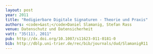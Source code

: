 ```yaml
---
layout: post
year: 2011
title: "Redigierbare Digitale Signaturen - Theorie und Praxis"
authors: <code>&ast;</code>Daniel Slamanig, Stefan Rass
venue: Datenschutz und Datensicherheit
vatt: "35(11), 2011"
pub: http://dx.doi.org/10.1007/s11623-011-0181-0
bib: http://dblp.uni-trier.de/rec/bib/journals/dud/SlamanigR11
---
```

